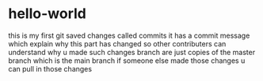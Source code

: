 # hello-world
this is my first git
saved changes called commits 
it has a commit message which explain why this part has changed so other contributers can understand why u made such changes 
branch are just copies of the master branch which is the main branch 
if someone else made those changes u can pull in those changes
